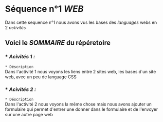 # Séquence n°1 _WEB_

Dans cette sequence n°1 nous avons vus les bases des _languages_ webs en 2 _activités_ 
## Voici le _SOMMAIRE_ du répéretoire

### * *Acivités 1 :*  
`* Déscription`  
Dans l'activité 1 nous voyons les liens entre 2 sites web, les bases d'un site web, avec un peu de language CSS
### * *Acivités 2 :*  
`* Déscription`  
Dans l'activité 2 nous voyons la même chose mais nous avons ajouter un formulaire qui permet d'entrer une donner dans le formulaire et de l'envoyer sur une autre page web
